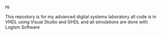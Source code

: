 Hi 

This repostory is for my advanced digital systems laboratory all code is in VHDL using Visual Studio and GHDL and all simulations are done with Logism Software